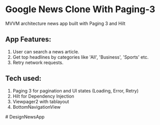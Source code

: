 # Google News Clone With Paging-3
MVVM architecture news app built with Paging 3 and Hilt 

## App Features:
1. User can search a news article.
2. Get top headlines by categories like 'All', 'Business', 'Sports' etc.
3. Retry network requests.

## Tech used:
1. Paging 3 for pagination and UI states (Loading, Error, Retry)
2. Hilt for Dependency Injection
3. Viewpager2 with tablayout
4. BottomNavigationView

#   D e s i g n N e w s A p p  
 